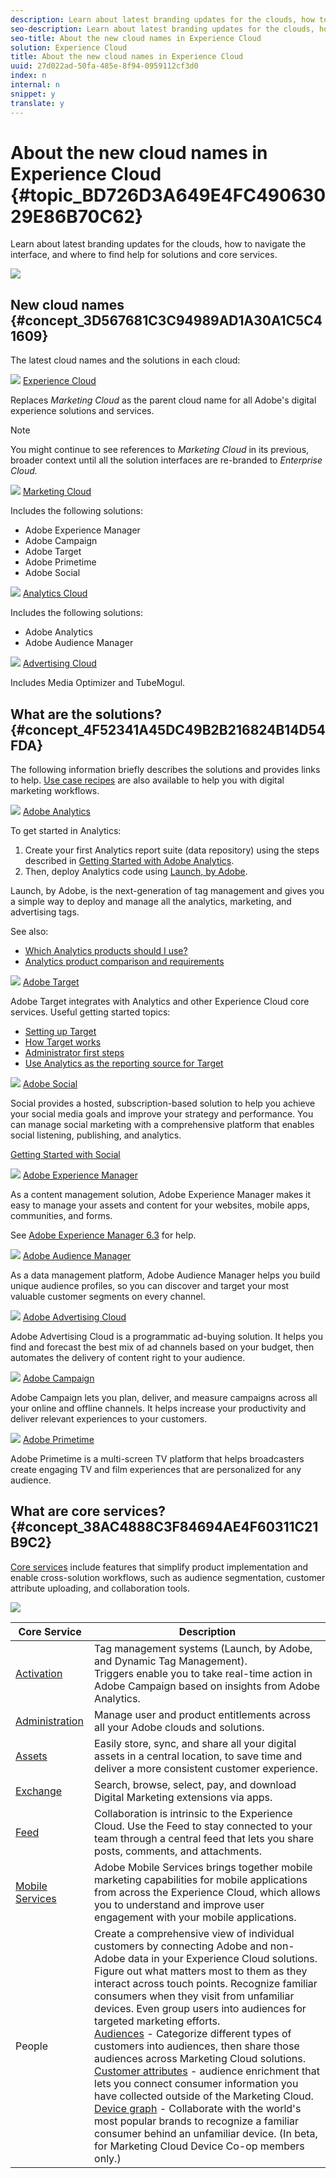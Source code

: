 ```yaml
---
description: Learn about latest branding updates for the clouds, how to navigate the interface, and where to find help for solutions and core services.
seo-description: Learn about latest branding updates for the clouds, how to navigate the interface, and where to find help for solutions and core services.
seo-title: About the new cloud names in Experience Cloud
solution: Experience Cloud
title: About the new cloud names in Experience Cloud
uuid: 27d022ad-50fa-485e-8f94-0959112cf3d0
index: n
internal: n
snippet: y
translate: y
---
```


# About the new cloud names in Experience Cloud {#topic_BD726D3A649E4FC49063029E86B70C62}

Learn about latest branding updates for the clouds, how to navigate the interface, and where to find help for solutions and core services.

![](assets/cloud-pulldown.png) 

## New cloud names {#concept_3D567681C3C94989AD1A30A1C5C41609}

The latest cloud names and the solutions in each cloud: 

![](assets/experience_cloud_appicon_32.png) [Experience Cloud](https://www.adobe.com/experience-cloud.html?promoid=FZPQZ2HS&mv=other) 

Replaces *Marketing Cloud* as the parent cloud name for all Adobe's digital experience solutions and services. 


>[!NOTE]
>
>You might continue to see references to *Marketing Cloud* in its previous, broader context until all the solution interfaces are re-branded to *Enterprise Cloud.* 

![](assets/marketingcloud_32.png) [Marketing Cloud](https://www.adobe.com/marketing-cloud.html) 

Includes the following solutions: 

* Adobe Experience Manager
* Adobe Campaign
* Adobe Target
* Adobe Primetime
* Adobe Social

![](assets/analyticscloud_appicon_32.png) [Analytics Cloud](https://www.adobe.com/data-analytics-cloud.html) 

Includes the following solutions: 

* Adobe Analytics
* Adobe Audience Manager

![](assets/advertisingcloud_appicon_32.png) [Advertising Cloud](https://www.adobe.com/advertising-cloud.html) 

Includes Media Optimizer and TubeMogul. 

## What are the solutions? {#concept_4F52341A45DC49B2B216824B14D54FDA}

The following information briefly describes the solutions and provides links to help. [Use case recipes](https://helpx.adobe.com/marketing-cloud/how-to/use-cases.html) are also available to help you with digital marketing workflows. 

![](assets/mc_analytics_32.png) [Adobe Analytics](https://marketing.adobe.com/resources/help/en_US/reference/) 

To get started in Analytics: 

1. Create your first Analytics report suite (data repository) using the steps described in [Getting Started with Adobe Analytics](https://marketing.adobe.com/resources/help/en_US/analytics/getting-started/).
1. Then, deploy Analytics code using [Launch, by Adobe](https://marketing.adobe.com/resources/help/en_US/experience-cloud/launch/).

Launch, by Adobe, is the next-generation of tag management and gives you a simple way to deploy and manage all the analytics, marketing, and advertising tags. 

See also: 

* [Which Analytics products should I use?](https://marketing.adobe.com/resources/help/en_US/reference/which_analytics_tool.html)
* [Analytics product comparison and requirements](https://marketing.adobe.com/resources/help/en_US/reference/analytics-product-comparison.html)

![](assets/mc_target_32.png) [Adobe Target](https://marketing.adobe.com/resources/help/en_US/target/) 

Adobe Target integrates with Analytics and other Experience Cloud core services. Useful getting started topics: 

* [Setting up Target](https://marketing.adobe.com/resources/help/en_US/target/ov/c_seting_up_target.html)
* [How Target works](https://marketing.adobe.com/resources/help/en_US/target/ov/c_how_target_works.html)
* [Administrator first steps](https://marketing.adobe.com/resources/help/en_US/target/ov/start_target.html)
* [Use Analytics as the reporting source for Target](https://marketing.adobe.com/resources/help/en_US/target/a4t/a4t.html)

![](assets/mc_social_32.png) [Adobe Social](https://marketing.adobe.com/resources/help/en_US/social/) 

Social provides a hosted, subscription-based solution to help you achieve your social media goals and improve your strategy and performance. You can manage social marketing with a comprehensive platform that enables social listening, publishing, and analytics. 

[Getting Started with Social](https://marketing.adobe.com/resources/help/en_US/social/c_gs.html) 

![](assets/mc_experiencemanager_32.png) [Adobe Experience Manager](https://helpx.adobe.com/support/experience-manager/6-3.html) 

As a content management solution, Adobe Experience Manager makes it easy to manage your assets and content for your websites, mobile apps, communities, and forms. 

See [Adobe Experience Manager 6.3](https://helpx.adobe.com/support/experience-manager/6-3.html) for help. 

![](assets/mc_audiencemanager_32.png) [Adobe Audience Manager](https://marketing.adobe.com/resources/help/en_US/aam/) 

As a data management platform, Adobe Audience Manager helps you build unique audience profiles, so you can discover and target your most valuable customer segments on every channel. 

![](assets/mc_optimize_32.png) [Adobe Advertising Cloud](https://marketing.adobe.com/resources/help/en_US/media-optimizer/) 

Adobe Advertising Cloud is a programmatic ad-buying solution. It helps you find and forecast the best mix of ad channels based on your budget, then automates the delivery of content right to your audience. 

![](assets/mc_campaign_32.png) [Adobe Campaign](https://helpx.adobe.com/support/campaign.html) 

Adobe Campaign lets you plan, deliver, and measure campaigns across all your online and offline channels. It helps increase your productivity and deliver relevant experiences to your customers. 

![](assets/primetime_app_32.png) [Adobe Primetime](https://help.adobe.com/en_US/primetime/) 

Adobe Primetime is a multi-screen TV platform that helps broadcasters create engaging TV and film experiences that are personalized for any audience. 

## What are core services? {#concept_38AC4888C3F84694AE4F60311C21B9C2}

[Core services](core-services/core-services.md#concept_07ED1D5C64234E77976E6D572E78FB9C) include features that simplify product implementation and enable cross-solution workflows, such as audience segmentation, customer attribute uploading, and collaboration tools. 

![](assets/core-services.png) 

| Core Service | Description |
|--- |--- |
|[Activation](activation/activation.md)|Tag management systems (Launch, by Adobe, and Dynamic Tag Management).<br>Triggers enable you to take real-time action in Adobe Campaign based on insights from Adobe Analytics.|
|[Administration](admin-getting-started/admin-getting-started.md)|Manage user and product entitlements across all your Adobe clouds and solutions.|
|[Assets](experience-cloud-assets/experience-cloud-assets.md)|Easily store, sync, and share all your digital assets in a central location, to save time and deliver a more consistent customer experience.|
|[Exchange](exchange.md)|Search, browse, select, pay, and download Digital Marketing extensions via apps.|
|[Feed](feed.md)|Collaboration is intrinsic to the Experience Cloud. Use the Feed to stay connected to your team through a central feed that lets you share posts, comments, and attachments.|
|[Mobile Services](https://marketing.adobe.com/resources/help/en_US/mobile/)|Adobe Mobile Services brings together mobile marketing capabilities for mobile applications from across the Experience Cloud, which allows you to understand and improve user engagement with your mobile applications.|
|People|Create a comprehensive view of individual customers by connecting Adobe and non-Adobe data in your Experience Cloud solutions. Figure out what matters most to them as they interact across touch points. Recognize familiar consumers when they visit from unfamiliar devices. Even group users into audiences for targeted marketing efforts.<br>[Audiences](audience-library/audience-library.md) - Categorize different types of customers into audiences, then share those audiences across Marketing Cloud solutions.<br>[Customer attributes](attributes/attributes.md) - audience enrichment that lets you connect consumer information you have collected outside of the Marketing Cloud.<br>[Device graph](https://landing.adobe.com/en/na/events/summit/275658-summit-co-op.html) - Collaborate with the world's most popular brands to recognize a familiar consumer behind an unfamiliar device. (In beta, for Marketing Cloud Device Co-op members only.)|
